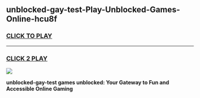 
## unblocked-gay-test-Play-Unblocked-Games-Online-hcu8f
<h3>
<a href="https://premium76.site?title=unblocked-gay-test&ref=25A">CLICK TO PLAY</a></h3>
<hr>

<h3>
<a href="https://premium76.site?title=unblocked-gay-test&ref=25A">CLICK 2 PLAY</a>
  
</h3>

<a href="https://premium76.site?title=unblocked-gay-test&ref=25A"><img src="https://clearcache.store/games.png"></a>


**unblocked-gay-test games unblocked: Your Gateway to Fun and Accessible Online Gaming**
